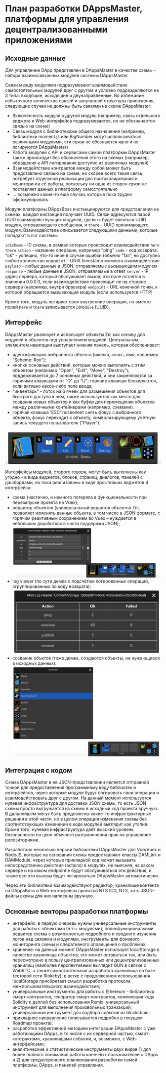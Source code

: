 
# План разработки DAppsMaster, платформы для управления децентрализованными приложениями

## Исходные данные

Для управление DApp представлен в DAppsMaster в качестве схемы - набора взаимосвязанных модулей системы DAppsMaster.

Связи между модулями подразумевают взаимодействие самостоятельных модулей друг с другом и условно подразделяются на
3 типа: входящие, исходящие и двунаправленные. Во избежание избыточного количества связей и запутанной структуры 
приложения, следующие случаи не должны быть связями на схеме DAppsMaster:

- Включённость модуля в другой модуль (например, связь отдельного виджета и Web-интерфейса подразумевается, но не
  обозначается связью на схеме)
- Связь модуля с библиотеками общего назначения (например, библиотеки moment.js или BigNumber могут использоваться
  различными модулями, эти связи не обознаются явно и не логируются DAppsMaster)
- Работа модулей с API и сервисами самой платформы DAppsMaster также происходит без обозначения этого на схемах
  (например, обращения к API логирования доступно из различных модулей)
- Взаимодейтствие контрактов между собой может быть представлено связью на схеме, но скорее всего такая связь 
  потребует отдельной реализации для протоколирования и мониторинга её работы, поскольку ни одна из сторон связи не 
  поставляет данных в платформу самостоятельно
- ... возможно какие-то ещё случаи, которые пока трудно сформулировать

Модули платформы DAppsBoss инстанциируются для представления на схемах, каждая инстанция получает UUID. Связи 
адресуются парой UUID взаимодействующих модулей, где `here` будет являться UUID модуля, отправляющего сообщения,
и `there` - UUID принимающего модуля. Взаимодействие описывается следующими данными, которые попадают в лог системы:

`idScheme` - ID схемы, в рамках которых происходит взаимодействие
`here`
`there`
`action` - название операции, например "ping"
`code` - код возврата: "ok" - успешно, что-то иное в случае ошибки (обычно "fail", но доступно любое количество кодов)
`dt` - UNIX timestamp момента взаимодействия
`payload` - любые данные в JSON, отправляемые вызывающим модулем
`response` - любые данные в JSON, отправляемые в ответ
`server` - IP адрес сервера, который обслуживает вызов; это поле остаётся в значении 0.0.0.0, если взаимодействие 
            происходит не на стороне сервера (например, внутри браузера)
`endpoint` - URL конечной точки, к которой обращается вызывающий модуль (если используется HTTP)

Кроме того, модуль логирует свои внутренние операции, но вместо полей `here` и `there` записывается `idModule` (UUID).

## Интерфейс

DAppsMaster реализует и использует объекты Zel как основу для модулей и объектов под управлением модулей. Центральным
элементом навигации выступает нижняя панель, которая обеспечивает:

- идентификацию выбранного объекта (иконка, класс, имя; например "Scheme: Rox");
- кнопки основных действий, которые можно выполнять с этим объектом (например "Open", "Edit", "Move", "Destroy"); 
  поддерживается до 7 основных действий, и они закрепляются за горячими клавишами от "Q" до "U"; горячие клавиши 
  блокируются, если активно какое-либо поле ввода;
- "инвентарь" - лоток на 6 ячеек для размещения объектов для быстрого доступа к ним, также используется как место для
  создания новых объектов и как буфер для перемещения объектов между различными контейнерами (например, схемами).
- горячая клавиша 'ESC' позволяет снять фокус с выбранного объекта, фокус переходит к объекту, символизирующему
  учётную запись текущего пользователя ("Player").
  
![Hand 01](blog-images/hand-01.png)

Интерфейсы модулей, сторого говоря, могут быть выполнены как угодно - в виде виджетов, блоков, страниц, диалогов,
панелей с дэшбордами, но пока реализованы в виде простейших виджетов 4 интерфейса:

- схема (частично, и немного потеряла в функциональности при перезапуске проекта на Vuex);
- редактор объектов (универсальный редактов объектов Zel, позволяет изменять данные объекта, в том числе в JSON
  формате, с горячим реактивным сохранением во Vuex – нуждается в небольших доработках в части поддержки JSON);
![Edit Item 01](blog-images/edit-item-01.png)
- log viewer (по сути демка с подсчётом логированных операций, сгруппированных по коду возврата);
![Log Viewer 01](blog-images/log-viewer-01.png)
- создание объктов (тоже демка, создаются объекты, не нужающиеся в исходных данных).
![Create Item 01](blog-images/create-item-01.png)

## Интеграция с кодом

Схема DAppsMaster в её JSON-представлении является отправной точкой для предоставления программному коду библиотек 
и интерфейсов, через которые модули будут логировать свои операции и взаимодействовать друг с другом. На данный момент
используется нулевая инфраструктура для доставки JSON схемы, то есть JSON схемы просто выгружается из схемы в исходный
код проекта вручную. В дальнейшем могут быть предложены какие-то инфраструктурные решения в этой части, но в целом
операция изменения схемы без соответствующих изменений в коде модулей выглядит как утопия. Кроме того, нулевая
инфраструктура даёт высокий уровень безопасности по цене обычного разграничения прав на управление репозиториями.

Разработано несколько версий библиотеки DAppsMaster для Vue/Vuex и NodeJS, которые на основании схемы предоставляют
классы DAMLink и DAMModule, через которые прикладной код может вызывать непосредственно действия (actions) в модулях, 
не выясняя, на каком сервере и на каком endpoint'е будут обслуживаться эти действия, и также все эти вызовы будут 
логироваться DAppsMaster автоматически.

Через эти библиотеки взаимодействуют редактор, хранилище контента на DAppsBoss и Web-интерфейсы проектов NTS ICO,
NTS, хотя JSON-файлы схемы для них написаны вручную.

## Основные векторы разработки платформы

- интерфейс: в первую очередь нужны универсальные инструменты для работы с объектами (в т.ч. модулями), 
  полнофункциональный редактор схемы с возможностью подробного и сводного изучения логов над связями и модулями,
  инструменты для фонового мониторинга схемы и оперативного оповещения о проблемах;
- хранение: на данный момент DAppsMaster использует localStorage в качестве хранилища объектов; это может оставаться
  так, или быть пересмотрено в пользу централизованных или децентрализованных хранилищ (наиболее перспективным выглядит
  GUN в связке с WebRTC, а также самостоятельная разработка хранилища на базе тестовой сети Rinkeby); в ветке с
  продолжением использования localStorage приобретает смысл разработка протокола межпользовательского взаимодействия;
- универсальные инструменты для работы с Ethereum - библиотека смарт-контрактов, генератор смарт-контрактов, 
  компиляция кода Solidity и деплой без использования Remix; универсальный инструмент для выполнения произвольных
  транзакций; универсальный инструмент для подбора событий из blockchain;
- прикладное направление (описывается подробно в текущем Roadmap проекта);
- разработка эффективной методики интеграции DAppsMaster с уже работающими DApps, в то числе с их серверной частью,
  смарт-контрактами, хранилищами событий, и, возможно, с Web-интерфейсами;
- аналитические и статистические инструменты двух видов 1) для более полного понимания работы конечных пользователей с
  DApps и 2) для среднесрочного планирования разработки самой платформы, DApps, и панелей управления.
